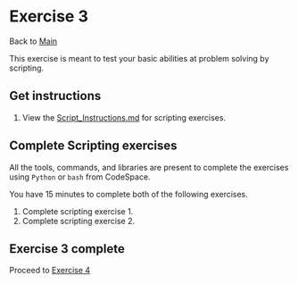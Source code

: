 # Exercise 3

Back to [Main](../README.md)

This exercise is meant to test your basic abilities at problem solving by scripting.

## Get instructions

1. View the [Script_Instructions.md](Script_Instructions.md) for scripting exercises.

## Complete Scripting exercises

All the tools, commands, and libraries are present to complete the
exercises using `Python` or `bash` from CodeSpace.

You have 15 minutes to complete both of the following exercises.

1. Complete scripting exercise 1.
2. Complete scripting exercise 2.

## Exercise 3 complete

Proceed to [Exercise 4](../exercise4/README.md)
